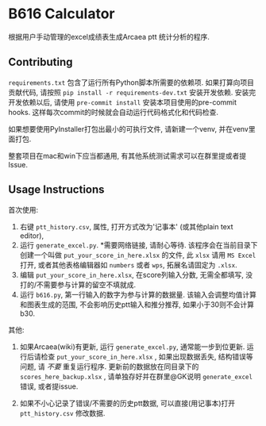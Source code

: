 # B616 Calculator
根据用户手动管理的excel成绩表生成Arcaea ptt 统计分析的程序.

## Contributing
`requirements.txt` 包含了运行所有Python脚本所需要的依赖项.
如果打算向项目贡献代码, 请按照 `pip install -r requirements-dev.txt` 安装开发依赖.
安装完开发依赖以后, 请使用 `pre-commit install` 安装本项目使用的pre-commit hooks.
这样每次commit的时候就会自动运行代码格式化和代码检查.

如果想要使用PyInstaller打包出最小的可执行文件, 请新建一个venv, 并在venv里面打包.

整套项目在mac和win下应当都通用, 有其他系统测试需求可以在群里提或者提Issue.

## Usage Instructions
首次使用:

1. 右键 `ptt_history.csv`, 属性, 打开方式改为'记事本' (或其他plain text editor),
2. 运行 `generate_excel.py`. \*需要网络链接, 请耐心等待.
该程序会在当前目录下创建一个叫做 `put_your_score_in_here.xlsx` 的文件,
此 `xlsx` 请用 `MS Excel` 打开, 或者其他表格编辑器如 `numbers` 或者 `wps`, 拓展名请固定为 `.xlsx`.
3. 编辑 `put_your_score_in_here.xlsx`,
在score列输入分数, 无需全都填写, 没打的/不需要参与计算的留空不填就成.
4. 运行 `b616.py`, 第一行输入的数字为参与计算的数据量.
该输入会调整均值计算和图表生成的范围, 不会影响历史ptt输入和推分推荐, 如果小于30则不会计算b30.


其他:
1. 如果Arcaea(wiki)有更新, 运行 `generate_excel.py`, 通常能一步到位更新.
运行后请检查 `put_your_score_in_here.xlsx` , 如果出现数据丢失, 结构错误等问题, 请 *不要* 重复运行程序.
更新前的数据放在同目录下的 `scores_here_backup.xlsx` , 请单独存好并在群里@GK说明 `generate_excel` 错误, 或者提issue.

2. 如果不小心记录了错误/不需要的历史ptt数据, 可以直接(用记事本)打开 `ptt_history.csv` 修改数据.